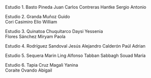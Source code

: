 Estudio 1.
Basto Pineda 	Juan Carlos 
Contreras Hantke 	Sergio Antonio 

Estudio 2.
Granda Muñoz 	Guido 	
Cori Casimiro 	Elio William 

Estudio 3.
Quinatoa Chuquitarco 	Daysi Yessenia 	
Flores Sánchez 	Miryam Paola 

Estudio 4.
Rodríguez Sandoval 	Jesús Alejandro 
Calderón 	Paúl Adrian 

Estudio 5.
Sequera Marin 	Ling Alfonso 
Tabban Sabbagh 	Souad María 

Estudio 6.
Tapia Cruz 	Magali Yanina 	
Coraite Ovando 	Abigail 	
